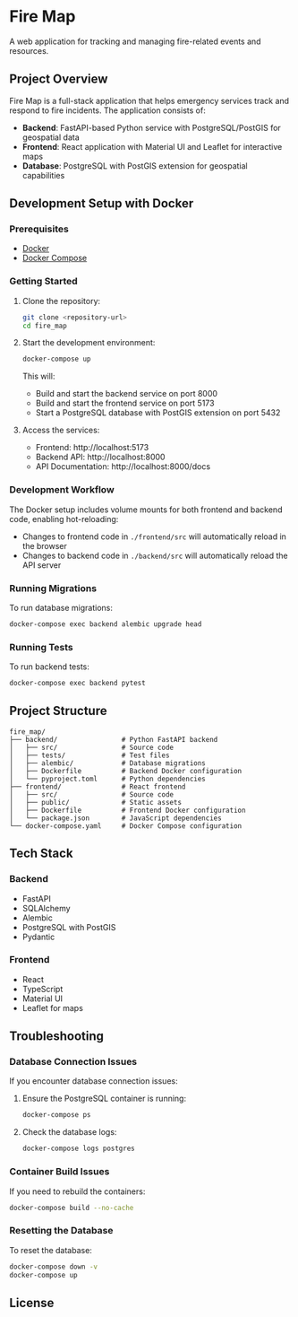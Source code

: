 # Fire Map

A web application for tracking and managing fire-related events and resources.

## Project Overview

Fire Map is a full-stack application that helps emergency services track and respond to fire incidents. The application consists of:

- **Backend**: FastAPI-based Python service with PostgreSQL/PostGIS for geospatial data
- **Frontend**: React application with Material UI and Leaflet for interactive maps
- **Database**: PostgreSQL with PostGIS extension for geospatial capabilities

## Development Setup with Docker

### Prerequisites

- [Docker](https://docs.docker.com/get-docker/)
- [Docker Compose](https://docs.docker.com/compose/install/)

### Getting Started

1. Clone the repository:
   ```bash
   git clone <repository-url>
   cd fire_map
   ```

2. Start the development environment:
   ```bash
   docker-compose up
   ```

   This will:
   - Build and start the backend service on port 8000
   - Build and start the frontend service on port 5173
   - Start a PostgreSQL database with PostGIS extension on port 5432

3. Access the services:
   - Frontend: http://localhost:5173
   - Backend API: http://localhost:8000
   - API Documentation: http://localhost:8000/docs

### Development Workflow

The Docker setup includes volume mounts for both frontend and backend code, enabling hot-reloading:

- Changes to frontend code in `./frontend/src` will automatically reload in the browser
- Changes to backend code in `./backend/src` will automatically reload the API server


### Running Migrations

To run database migrations:

```bash
docker-compose exec backend alembic upgrade head
```

### Running Tests

To run backend tests:

```bash
docker-compose exec backend pytest
```

## Project Structure

```
fire_map/
├── backend/                # Python FastAPI backend
│   ├── src/                # Source code
│   ├── tests/              # Test files
│   ├── alembic/            # Database migrations
│   ├── Dockerfile          # Backend Docker configuration
│   └── pyproject.toml      # Python dependencies
├── frontend/               # React frontend
│   ├── src/                # Source code
│   ├── public/             # Static assets
│   ├── Dockerfile          # Frontend Docker configuration
│   └── package.json        # JavaScript dependencies
└── docker-compose.yaml     # Docker Compose configuration
```

## Tech Stack

### Backend
- FastAPI
- SQLAlchemy
- Alembic
- PostgreSQL with PostGIS
- Pydantic

### Frontend
- React
- TypeScript
- Material UI
- Leaflet for maps

## Troubleshooting

### Database Connection Issues

If you encounter database connection issues:

1. Ensure the PostgreSQL container is running:
   ```bash
   docker-compose ps
   ```

2. Check the database logs:
   ```bash
   docker-compose logs postgres
   ```

### Container Build Issues

If you need to rebuild the containers:

```bash
docker-compose build --no-cache
```

### Resetting the Database

To reset the database:

```bash
docker-compose down -v
docker-compose up
```

## License



